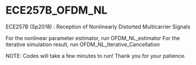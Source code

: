 # ECE257B_OFDM_NL
ECE257B (Sp2018) : Reception of Nonlinearly Distorted Multicarrier Signals

For the nonlinear parameter estimator, run OFDM_NL_estimator
For the iterative simulation result, run OFDM_NL_Iterative_Cancellation

NOTE: Codes will take a few minutes to run! Thank you for your patience.
